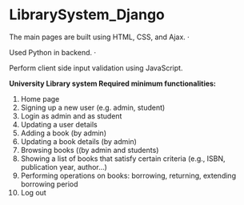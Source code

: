 # LibrarySystem_Django
  The main pages are built using HTML, CSS, and Ajax. · 
  
  Used Python in backend. · 
  
  Perform client side input validation using JavaScript. 
  
**University Library system Required minimum functionalities:**
  1. Home page 
  2. Signing up a new user (e.g. admin, student) 
  3. Login as admin and as student 
  4. Updating a user details 
  5. Adding a book (by admin) 
  6. Updating a book details (by admin) 
  7. Browsing books ((by admin and students) 
  8. Showing a list of books that satisfy certain criteria (e.g., ISBN, publication year, author…) 
  9.  Performing operations on books: borrowing, returning, extending borrowing period 
  10. Log out 
 
 
